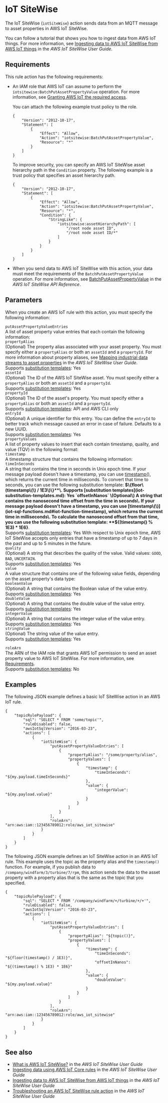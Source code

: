 # IoT SiteWise<a name="iotsitewise-rule-action"></a>

The IoT SiteWise \(`iotSiteWise`\) action sends data from an MQTT message to asset properties in AWS IoT SiteWise\.

You can follow a tutorial that shows you how to ingest data from AWS IoT things\. For more information, see [Ingesting data to AWS IoT SiteWise from AWS IoT things](https://docs.aws.amazon.com/iot-sitewise/latest/userguide/ingest-data-from-iot-things.html) in the *AWS IoT SiteWise User Guide*\.

## Requirements<a name="iotsitewise-rule-action-requirements"></a>

This rule action has the following requirements:
+ An IAM role that AWS IoT can assume to perform the `iotsitewise:BatchPutAssetPropertyValue` operation\. For more information, see [Granting AWS IoT the required access](iot-create-role.md)\.

  You can attach the following example trust policy to the role\.

  ```
  {
      "Version": "2012-10-17",
      "Statement": [
          {
              "Effect": "Allow",
              "Action": "iotsitewise:BatchPutAssetPropertyValue",
              "Resource": "*"
          }
      ]
  }
  ```

  To improve security, you can specify an AWS IoT SiteWise asset hierarchy path in the `Condition` property\. The following example is a trust policy that specifies an asset hierarchy path\.

  ```
  {
      "Version": "2012-10-17",
      "Statement": [
          {
              "Effect": "Allow",
              "Action": "iotsitewise:BatchPutAssetPropertyValue",
              "Resource": "*",
              "Condition": {
                  "StringLike": {
                      "iotsitewise:assetHierarchyPath": [
                          "/root node asset ID",
                          "/root node asset ID/*"
                      ]
                  }
              }
          }
      ]
  }
  ```
+ When you send data to AWS IoT SiteWise with this action, your data must meet the requirements of the `BatchPutAssetPropertyValue` operation\. For more information, see [BatchPutAssetPropertyValue](https://docs.aws.amazon.com/iot-sitewise/latest/APIReference/API_BatchPutAssetPropertyValue.html) in the *AWS IoT SiteWise API Reference*\.

## Parameters<a name="iotsitewise-rule-action-parameters"></a>

When you create an AWS IoT rule with this action, you must specify the following information:

`putAssetPropertyValueEntries`  
A list of asset property value entries that each contain the following information:    
`propertyAlias`  
\(Optional\) The property alias associated with your asset property\. You must specify either a `propertyAlias` or both an `assetId` and a `propertyId`\. For more information about property aliases, see [Mapping industrial data streams to asset properties](https://docs.aws.amazon.com/iot-sitewise/latest/userguide/connect-data-streams.html) in the *AWS IoT SiteWise User Guide*\.  
Supports [substitution templates](iot-substitution-templates.md): Yes  
`assetId`  
\(Optional\) The ID of the AWS IoT SiteWise asset\. You must specify either a `propertyAlias` or both an `assetId` and a `propertyId`\.  
Supports [substitution templates](iot-substitution-templates.md): Yes  
`propertyId`  
\(Optional\) The ID of the asset's property\. You must specify either a `propertyAlias` or both an `assetId` and a `propertyId`\.  
Supports [substitution templates](iot-substitution-templates.md): API and AWS CLI only  
`entryId`  
\(Optional\) A unique identifier for this entry\. You can define the `entryId` to better track which message caused an error in case of failure\. Defaults to a new UUID\.  
Supports [substitution templates](iot-substitution-templates.md): Yes  
`propertyValues`  
A list of property values to insert that each contain timestamp, quality, and value \(TQV\) in the following format:    
`timestamp`  
A timestamp structure that contains the following information:    
`timeInSeconds`  
A string that contains the time in seconds in Unix epoch time\. If your message payload doesn't have a timestamp, you can use [timestamp\(\)](iot-sql-functions.md#iot-function-timestamp), which returns the current time in milliseconds\. To convert that time to seconds, you can use the following substitution template: **$\{floor\(timestamp\(\) / 1E3\)\}**\.  
Supports [substitution templates](iot-substitution-templates.md): Yes  
`offsetInNanos`  
\(Optional\) A string that contains the nanosecond time offset from the time in seconds\. If your message payload doesn't have a timestamp, you can use [timestamp\(\)](iot-sql-functions.md#iot-function-timestamp), which returns the current time in milliseconds\. To calculate the nanosecond offset from that time, you can use the following substitution template: **$\{\(timestamp\(\) % 1E3\) \* 1E6\}**\.  
Supports [substitution templates](iot-substitution-templates.md): Yes
With respect to Unix epoch time, AWS IoT SiteWise accepts only entries that have a timestamp of up to 7 days in the past and up to 5 minutes in the future\.  
`quality`  
\(Optional\) A string that describes the quality of the value\. Valid values: `GOOD`, `BAD`, `UNCERTAIN`\.  
Supports [substitution templates](iot-substitution-templates.md): Yes  
`value`  
A value structure that contains one of the following value fields, depending on the asset property's data type:    
`booleanValue`  
\(Optional\) A string that contains the Boolean value of the value entry\.  
Supports [substitution templates](iot-substitution-templates.md): Yes  
`doubleValue`  
\(Optional\) A string that contains the double value of the value entry\.  
Supports [substitution templates](iot-substitution-templates.md): Yes  
`integerValue`  
\(Optional\) A string that contains the integer value of the value entry\.  
Supports [substitution templates](iot-substitution-templates.md): Yes  
`stringValue`  
\(Optional\) The string value of the value entry\.  
Supports [substitution templates](iot-substitution-templates.md): Yes

`roleArn`  
The ARN of the IAM role that grants AWS IoT permission to send an asset property value to AWS IoT SiteWise\. For more information, see [Requirements](#iotsitewise-rule-action-requirements)\.  
Supports [substitution templates](iot-substitution-templates.md): No

## Examples<a name="iotsitewise-rule-action-examples"></a>

The following JSON example defines a basic IoT SiteWise action in an AWS IoT rule\.

```
{
    "topicRulePayload": {
        "sql": "SELECT * FROM 'some/topic'",
        "ruleDisabled": false,
        "awsIotSqlVersion": "2016-03-23",
        "actions": [
            {
                "iotSiteWise": {
                    "putAssetPropertyValueEntries": [
                        {
                            "propertyAlias": "/some/property/alias",
                            "propertyValues": [
                                {
                                    "timestamp": {
                                        "timeInSeconds": "${my.payload.timeInSeconds}"
                                    },
                                    "value": {
                                        "integerValue": "${my.payload.value}"
                                    }
                                }
                            ]
                        }
                    ],
                    "roleArn": "arn:aws:iam::123456789012:role/aws_iot_sitewise"
                }
            }
        ]
    }
}
```

The following JSON example defines an IoT SiteWise action in an AWS IoT rule\. This example uses the topic as the property alias and the `timestamp()` function\. For example, if you publish data to `/company/windfarm/3/turbine/7/rpm`, this action sends the data to the asset property with a property alias that is the same as the topic that you specified\.

```
{
    "topicRulePayload": {
        "sql": "SELECT * FROM '/company/windfarm/+/turbine/+/+'",
        "ruleDisabled": false,
        "awsIotSqlVersion": "2016-03-23",
        "actions": [
            {
                "iotSiteWise": {
                    "putAssetPropertyValueEntries": [
                        {
                            "propertyAlias": "${topic()}",
                            "propertyValues": [
                                {
                                    "timestamp": {
                                        "timeInSeconds": "${floor(timestamp() / 1E3)}",
                                        "offsetInNanos": "${(timestamp() % 1E3) * 1E6}"
                                    },
                                    "value": {
                                        "doubleValue": "${my.payload.value}"
                                    }
                                }
                            ]
                        }
                    ],
                    "roleArn": "arn:aws:iam::123456789012:role/aws_iot_sitewise"
                }
            }
        ]
    }
}
```

## See also<a name="iotsitewise-rule-action-see-also"></a>
+ [What is AWS IoT SiteWise?](https://docs.aws.amazon.com/iot-sitewise/latest/userguide/what-is-sitewise.html) in the *AWS IoT SiteWise User Guide*
+ [Ingesting data using AWS IoT Core rules](https://docs.aws.amazon.com/iot-sitewise/latest/userguide/iot-rules.html) in the *AWS IoT SiteWise User Guide*
+ [Ingesting data to AWS IoT SiteWise from AWS IoT things](https://docs.aws.amazon.com/iot-sitewise/latest/userguide/ingest-data-from-iot-things.html) in the *AWS IoT SiteWise User Guide*
+ [Troubleshooting an AWS IoT SiteWise rule action](https://docs.aws.amazon.com/iot-sitewise/latest/userguide/troubleshoot-rule.html) in the *AWS IoT SiteWise User Guide*